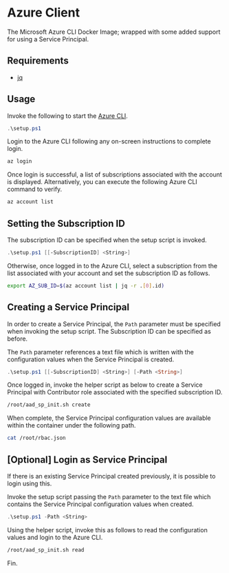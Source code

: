 # Azure Client

The Microsoft Azure CLI Docker Image; wrapped with some added support for using a Service Principal.

## Requirements

- [jq](https://stedolan.github.io/jq/download/)

## Usage

Invoke the following to start the [Azure CLI][dockerhub-msft-azurecli].

```powershell
.\setup.ps1
```

Login to the Azure CLI following any on-screen instructions to complete login.

```bash
az login
```

Once login is successful, a list of subscriptions associated with the account is displayed. Alternatively, you can execute the following Azure CLI command to verify.

```bash
az account list
```

## Setting the Subscription ID

The subscription ID can be specified when the setup script is invoked.

```powershell
.\setup.ps1 [[-SubscriptionID] <String>]
```

Otherwise, once logged in to the Azure CLI, select a subscription from the list associated with your account and set the subscription ID as follows.

```bash
export AZ_SUB_ID=$(az account list | jq -r .[0].id)
```

## Creating a Service Principal

In order to create a Service Principal, the `Path` parameter must be specified when invoking the setup script. The Subscription ID can be specified as before.

The `Path` parameter references a text file which is written with the configuration values when the Service Principal is created.

```powershell
.\setup.ps1 [[-SubscriptionID] <String>] [-Path <String>]
```

Once logged in, invoke the helper script as below to create a Service Principal with Contributor role associated with the specified subscription ID.

```bash
/root/aad_sp_init.sh create
```

When complete, the Service Principal configuration values are available within the container under the following path.

```bash
cat /root/rbac.json
```

## [Optional] Login as Service Principal

If there is an existing Service Principal created previously, it is possible to login using this.

Invoke the setup script passing the `Path` parameter to the text file which contains the Service Principal configuration values when created.

```powershell
.\setup.ps1 -Path <String>
```

Using the helper script, invoke this as follows to read the configuration values and login to the Azure CLI.

```bash
/root/aad_sp_init.sh read
```

Fin.

[dockerhub-msft-azurecli]: https://hub.docker.com/r/microsoft/azure-cli/ "Docker Hub Microsoft Azure CLI"
